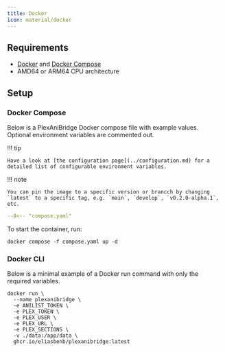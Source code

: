 ```yaml
---
title: Docker
icon: material/docker
---
```


## Requirements

- [Docker](https://docs.docker.com/get-docker/) and [Docker Compose](https://docs.docker.com/compose/install/)
- AMD64 or ARM64 CPU architecture

## Setup

### Docker Compose

Below is a PlexAniBridge Docker compose file with example values. Optional environment variables are commented out.

!!! tip

    Have a look at [the configuration page](../configuration.md) for a detailed list of configurable environment variables.

!!! note

    You can pin the image to a specific version or brancch by changing `latest` to a specific tag, e.g. `main`, `develop`, `v0.2.0-alpha.1`, etc.

```yaml title="compose.yaml"
--8<-- "compose.yaml"
```

To start the container, run:

```shell
docker compose -f compose.yaml up -d
```

### Docker CLI

Below is a minimal example of a Docker run command with only the required variables.

```shell
docker run \
  --name plexanibridge \
  -e ANILIST_TOKEN \
  -e PLEX_TOKEN \
  -e PLEX_USER \
  -e PLEX_URL \
  -e PLEX_SECTIONS \
  -v ./data:/app/data \
  ghcr.io/eliasbenb/plexanibridge:latest
```
